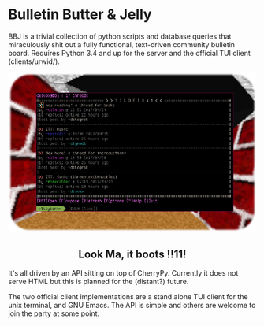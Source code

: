 # Bulletin Butter & Jelly

BBJ is a trivial collection of python scripts and database queries that
miraculously shit out a fully functional, text-driven community bulletin board.
Requires Python 3.4 and up for the server and the official TUI client (clients/urwid/).

![AAAAAAAAAAAAAAAAAAAA](readme.png)
<center><h2>Look Ma, it boots !!11!</h2></center>

It's all driven by an API sitting on top of CherryPy. Currently it does not
serve HTML but this is planned for the (distant?) future.

The two official client implementations are a stand alone TUI client for
the unix terminal, and GNU Emacs. The API is simple and others are welcome
to join the party at some point.
